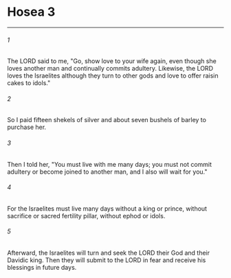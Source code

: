# Hosea 3
***



###### 1 
The LORD said to me, "Go, show love to your wife again, even though she loves another man and continually commits adultery. Likewise, the LORD loves the Israelites although they turn to other gods and love to offer raisin cakes to idols." 

###### 2 
So I paid fifteen shekels of silver and about seven bushels of barley to purchase her. 

###### 3 
Then I told her, "You must live with me many days; you must not commit adultery or become joined to another man, and I also will wait for you." 

###### 4 
For the Israelites must live many days without a king or prince, without sacrifice or sacred fertility pillar, without ephod or idols. 

###### 5 
Afterward, the Israelites will turn and seek the LORD their God and their Davidic king. Then they will submit to the LORD in fear and receive his blessings in future days.

